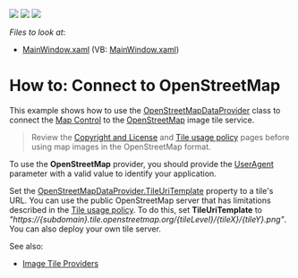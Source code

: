 <!-- default badges list -->
![](https://img.shields.io/endpoint?url=https://codecentral.devexpress.com/api/v1/VersionRange/128571083/22.2.2%2B)
[![](https://img.shields.io/badge/Open_in_DevExpress_Support_Center-FF7200?style=flat-square&logo=DevExpress&logoColor=white)](https://supportcenter.devexpress.com/ticket/details/E3617)
[![](https://img.shields.io/badge/📖_How_to_use_DevExpress_Examples-e9f6fc?style=flat-square)](https://docs.devexpress.com/GeneralInformation/403183)
<!-- default badges end -->
<!-- default file list -->
*Files to look at*:

* [MainWindow.xaml](./CS/MainWindow.xaml) (VB: [MainWindow.xaml](./VB/MainWindow.xaml))
<!-- default file list end -->

# How to: Connect to OpenStreetMap


This example shows how to use the [OpenStreetMapDataProvider](https://docs.devexpress.com/WPF/DevExpress.Xpf.Map.OpenStreetMapDataProvider) class to connect the [Map Control](https://docs.devexpress.com/WPF/115085/controls-and-libraries/map-control) to the [OpenStreetMap](https://www.openstreetmap.org) image tile service.

> Review the [Copyright and License](https://www.openstreetmap.org/copyright) and [Tile usage policy](https://operations.osmfoundation.org/policies/tiles/) pages before using map images in the OpenStreetMap format.

To use the **OpenStreetMap** provider, you should provide the [UserAgent](https://docs.devexpress.com/WPF/DevExpress.Xpf.Map.MapWebRequestEventArgs.UserAgent) parameter with a valid value to identify your application.

Set the [OpenStreetMapDataProvider.TileUriTemplate](https://docs.devexpress.com/WPF/DevExpress.Xpf.Map.OpenStreetMapDataProvider.TileUriTemplate) property to a tile's URL. You can use the public OpenStreetMap server that has limitations described in the [Tile usage policy](https://operations.osmfoundation.org/policies/tiles/). To do this, set **TileUriTemplate** to *"https://{subdomain}.tile.openstreetmap.org/{tileLevel}/{tileX}/{tileY}.png"*. You can also deploy your own tile server.

See also:
* [Image Tile Providers](https://docs.devexpress.com/WPF/115780/controls-and-libraries/map-control/map-image-data/image-tile-providers)
